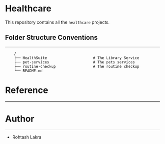 Healthcare
===

This repository contains all the ```healthcare``` projects.


## Folder Structure Conventions

---

```
    /
    ├── HealthSuite                     # The Library Service
    ├── pet-services                    # The pets services
    ├── routine-checkup                 # The routine checkup
    └── README.md
```



# Reference

---


# Author

---

- Rohtash Lakra
